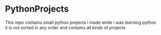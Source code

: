 # PythonProjects
This repo contains small python projects i made while i was learning python it is not sorted in any order and contains all kinds of projects  

